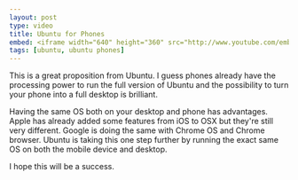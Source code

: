 ```yaml
---
layout: post
type: video
title: Ubuntu for Phones
embed: <iframe width="640" height="360" src="http://www.youtube.com/embed/cpWHJDLsqTU" frameborder="0" allowfullscreen></iframe>
tags: [ubuntu, ubuntu phones]
---
```


This is a great proposition from Ubuntu. I guess phones already have the processing power to run the full version of Ubuntu
and the possibility to turn your phone into a full desktop is brilliant.

Having the same OS both on your desktop and phone has advantages. Apple has already added some features from iOS to OSX
but they're still very different. Google is doing the same with Chrome OS and Chrome browser.
Ubuntu is taking this one step further by running the exact same OS on both the mobile device and desktop.

I hope this will be a success.